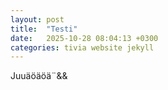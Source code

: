 ```yaml
---
layout: post
title:  "Testi"
date:   2025-10-28 08:04:13 +0300
categories: tivia website jekyll
---
```

Juuäöäöä¨&&

